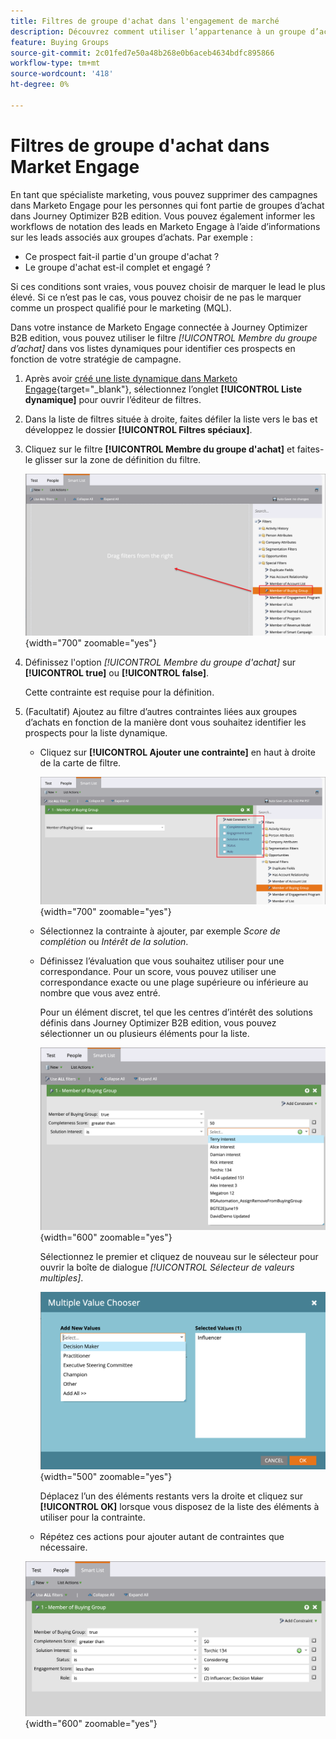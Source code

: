 ```yaml
---
title: Filtres de groupe d'achat dans l'engagement de marché
description: Découvrez comment utiliser l’appartenance à un groupe d’achat pour définir des filtres dans les listes dynamiques du Marketo Engage.
feature: Buying Groups
source-git-commit: 2c01fed7e50a48b268e0b6aceb4634bdfc895866
workflow-type: tm+mt
source-wordcount: '418'
ht-degree: 0%

---
```


# Filtres de groupe d&#39;achat dans Market Engage

En tant que spécialiste marketing, vous pouvez supprimer des campagnes dans Marketo Engage pour les personnes qui font partie de groupes d’achat dans Journey Optimizer B2B edition. Vous pouvez également informer les workflows de notation des leads en Marketo Engage à l’aide d’informations sur les leads associés aux groupes d’achats. Par exemple :

* Ce prospect fait-il partie d&#39;un groupe d&#39;achat ?
* Le groupe d&#39;achat est-il complet et engagé ?

Si ces conditions sont vraies, vous pouvez choisir de marquer le lead le plus élevé. Si ce n’est pas le cas, vous pouvez choisir de ne pas le marquer comme un prospect qualifié pour le marketing (MQL).

Dans votre instance de Marketo Engage connectée à Journey Optimizer B2B edition, vous pouvez utiliser le filtre _[!UICONTROL Membre du groupe d’achat]_ dans vos listes dynamiques pour identifier ces prospects en fonction de votre stratégie de campagne.

1. Après avoir [créé une liste dynamique dans Marketo Engage](https://experienceleague.adobe.com/fr/docs/marketo/using/product-docs/core-marketo-concepts/smart-lists-and-static-lists/creating-a-smart-list/create-a-smart-list){target="_blank"}, sélectionnez l’onglet **[!UICONTROL Liste dynamique]** pour ouvrir l’éditeur de filtres.

1. Dans la liste de filtres située à droite, faites défiler la liste vers le bas et développez le dossier **[!UICONTROL Filtres spéciaux]**.

1. Cliquez sur le filtre **[!UICONTROL Membre du groupe d&#39;achat]** et faites-le glisser sur la zone de définition du filtre.

   ![Ajouter le filtre Membre du groupe d&#39;achat à la liste dynamique](./assets/me-member-of-buying-group-filter-add.png){width="700" zoomable="yes"}

1. Définissez l&#39;option _[!UICONTROL Membre du groupe d&#39;achat]_ sur **[!UICONTROL true]** ou **[!UICONTROL false]**.

   Cette contrainte est requise pour la définition.

1. (Facultatif) Ajoutez au filtre d’autres contraintes liées aux groupes d’achats en fonction de la manière dont vous souhaitez identifier les prospects pour la liste dynamique.

   * Cliquez sur **[!UICONTROL Ajouter une contrainte]** en haut à droite de la carte de filtre.

     ![Sélectionner une autre contrainte](./assets/me-member-of-buying-group-filter-add-constraint.png){width="700" zoomable="yes"}

   * Sélectionnez la contrainte à ajouter, par exemple _Score de complétion_ ou _Intérêt de la solution_.

   * Définissez l’évaluation que vous souhaitez utiliser pour une correspondance. Pour un score, vous pouvez utiliser une correspondance exacte ou une plage supérieure ou inférieure au nombre que vous avez entré.

     Pour un élément discret, tel que les centres d’intérêt des solutions définis dans Journey Optimizer B2B edition, vous pouvez sélectionner un ou plusieurs éléments pour la liste.

     ![Sélectionnez une valeur pour la contrainte dans la liste](./assets/me-member-of-buying-group-filter-constraint-list.png){width="600" zoomable="yes"}

     Sélectionnez le premier et cliquez de nouveau sur le sélecteur pour ouvrir la boîte de dialogue _[!UICONTROL Sélecteur de valeurs multiples]_.

     ![Sélection de plusieurs valeurs pour la contrainte](./assets/me-member-of-buying-group-filter-constraint-multiple-value.png){width="500" zoomable="yes"}

     Déplacez l’un des éléments restants vers la droite et cliquez sur **[!UICONTROL OK]** lorsque vous disposez de la liste des éléments à utiliser pour la contrainte.

   * Répétez ces actions pour ajouter autant de contraintes que nécessaire.

   ![Filtre Membre du groupe d&#39;achat avec contraintes multiples](./assets/me-member-of-buying-group-filter-constraints-complete.png){width="600" zoomable="yes"}
